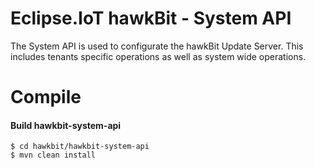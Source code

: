 # Eclipse.IoT hawkBit - System API 

The System API is used to configurate the hawkBit Update Server. This includes tenants specific operations as well as system wide operations.


# Compile

#### Build hawkbit-system-api

```
$ cd hawkbit/hawkbit-system-api
$ mvn clean install
```

